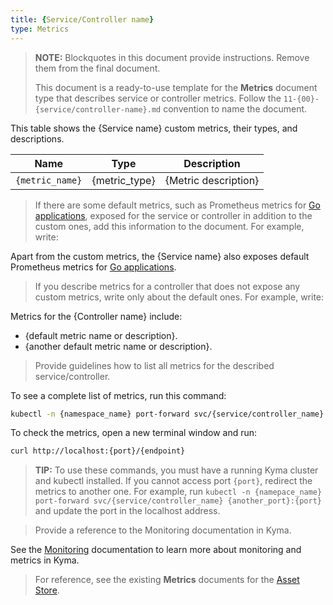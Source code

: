 ```yaml
---
title: {Service/Controller name}
type: Metrics
---
```


>**NOTE:** Blockquotes in this document provide instructions. Remove them from the final document.
>
>This document is a ready-to-use template for the **Metrics** document type that describes service or controller metrics. Follow the `11-{00}-{service/controller-name}.md` convention to name the document.

This table shows the {Service name} custom metrics, their types, and descriptions.

| Name | Type | Description |
|------|------|-------------|
| `{metric_name}` | {metric_type} | {Metric description} |

> If there are some default metrics, such as Prometheus metrics for [Go applications](https://prometheus.io/docs/guides/go-application/), exposed for the service or controller in addition to the custom ones, add this information to the document. For example, write:

Apart from the custom metrics, the {Service name} also exposes default Prometheus metrics for [Go applications](https://prometheus.io/docs/guides/go-application/).

> If you describe metrics for a controller that does not expose any custom metrics, write only about the default ones. For example, write:

Metrics for the {Controller name} include:

- {default metric name or description}.
- {another default metric name or description}.

> Provide guidelines how to list all metrics for the described service/controller.

To see a complete list of metrics, run this command:

```bash
kubectl -n {namespace_name} port-forward svc/{service/controller_name} {port}
```

To check the metrics, open a new terminal window and run:

```bash
curl http://localhost:{port}/{endpoint}
```

> **TIP:** To use these commands, you must have a running Kyma cluster and kubectl installed. If you cannot access port `{port}`, redirect the metrics to another one. For example, run `kubectl -n {namepace_name} port-forward svc/{service/controller_name} {another_port}:{port}` and update the port in the localhost address.

> Provide a reference to the Monitoring documentation in Kyma.

See the [Monitoring](/components/monitoring) documentation to learn more about monitoring and metrics in Kyma.

> For reference, see the existing **Metrics** documents for the [Asset Store](https://kyma-project.io/docs/1.6/components/asset-store/#metrics-metrics).
